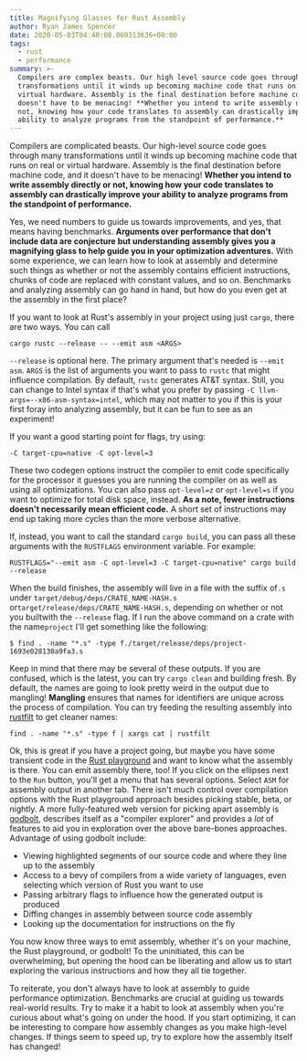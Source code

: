 ```yaml
---
title: Magnifying Glasses for Rust Assembly
author: Ryan James Spencer
date: 2020-05-03T04:40:08.060313636+00:00
tags:
  - rust
  - performance
summary: >-
  Compilers are complex beasts. Our high level source code goes through many
  transformations until it winds up becoming machine code that runs on real or
  virtual hardware. Assembly is the final destination before machine code and it
  doesn't have to be menacing! **Whether you intend to write assembly directly or
  not, knowing how your code translates to assembly can drastically improve your
  ability to analyze programs from the standpoint of performance.**
---
```


Compilers are complicated beasts. Our high-level source code goes through many
transformations until it winds up becoming machine code that runs on real or
virtual hardware. Assembly is the final destination before machine code, and it
doesn't have to be menacing! **Whether you intend to write assembly directly or
not, knowing how your code translates to assembly can drastically improve your
ability to analyze programs from the standpoint of performance.**

Yes, we need numbers to guide us towards improvements, and yes, that means
having benchmarks. **Arguments over performance that don't include data are
conjecture but understanding assembly gives you a magnifying glass to help guide
you in your optimization adventures.** With some experience, we can learn how to
look at assembly and determine such things as whether or not the assembly
contains efficient instructions, chunks of code are replaced with constant
values, and so on. Benchmarks and analyzing assembly can go hand in hand, but
how do you even get at the assembly in the first place?

If you want to look at Rust's assembly in your project using just `cargo`, there
are two ways. You can call

```
cargo rustc --release -- --emit asm <ARGS>
```

`--release` is optional here. The primary argument that's needed is `--emit
asm`. `ARGS` is the list of arguments you want to pass to `rustc` that might
influence compilation. By default, `rustc` generates AT&T syntax. Still, you can
change to Intel syntax if that's what you prefer by passing `-C
llvm-args=--x86-asm-syntax=intel`, which may not matter to you if this is your
first foray into analyzing assembly, but it can be fun to see as an experiment!

If you want a good starting point for flags, try using:

```
-C target-cpu=native -C opt-level=3
```

These two codegen options instruct the compiler to emit code specifically for
the processor it guesses you are running the compiler on as well as using all
optimizations. You can also pass `opt-level=z` or `opt-level=s` if you want to
optimize for total disk space, instead. **As a note, fewer instructions doesn't
necessarily mean efficient code.** A short set of instructions may end up taking
more cycles than the more verbose alternative.

If, instead, you want to call the standard `cargo build`, you can pass all these
arguments with the `RUSTFLAGS` environment variable. For example:

```
RUSTFLAGS="--emit asm -C opt-level=3 -C target-cpu=native" cargo build --release
```

When the build finishes, the assembly will live in a file with the suffix of`.s`
under `target/debug/deps/CRATE_NAME-HASH.s`
or`target/release/deps/CRATE_NAME-HASH.s`, depending on whether or not you
builtwith the `--release` flag. If I run the above command on a crate with the
name`project` I'll get something like the following:

```
$ find . -name "*.s" -type f./target/release/deps/project-1693e028130a9fa3.s
```

Keep in mind that there may be several of these outputs. If you are confused,
which is the latest, you can try `cargo clean` and building fresh. By default,
the names are going to look pretty weird in the output due to mangling!
**Mangling** ensures that names for identifiers are unique across the process of
compilation. You can try feeding the resulting assembly into
[rustfilt](https://github.com/luser/rustfilt) to get cleaner names:

```
find . -name "*.s" -type f | xargs cat | rustfilt
```

Ok, this is great if you have a project going, but maybe you have some transient
code in the [Rust playground](https://play.rust-lang.org/) and want to know what
the assembly is there. You can emit assembly there, too! If you click on the
ellipses next to the `Run` button, you'll get a menu that has several options.
Select `ASM` for assembly output in another tab. There isn't much control over
compilation options with the Rust playground approach besides picking stable,
beta, or nightly. A more fully-featured web version for picking apart assembly
is [godbolt](https://godbolt.org/), describes itself as a "compiler explorer"
and provides a _lot_ of features to aid you in exploration over the above
bare-bones approaches. Advantage of using godbolt include:

* Viewing highlighted segments of our source code and where they line up to the assembly
* Access to a bevy of compilers from a wide variety of languages, even  selecting which version of Rust you want to use
* Passing arbitrary flags to influence how the generated output is produced
* Diffing changes in assembly between source code assembly
* Looking up the documentation for instructions on the fly

You now know three ways to emit assembly, whether it's on your machine, the Rust
playground, or godbolt! To the uninitiated, this can be overwhelming, but
opening the hood can be liberating and allow us to start exploring the various
instructions and how they all tie together.

To reiterate, you don't always have to look at assembly to guide performance
optimization. Benchmarks are crucial at guiding us towards real-world results.
Try to make it a habit to look at assembly when you're curious about what's
going on under the hood. If you start optimizing, it can be interesting to
compare how assembly changes as you make high-level changes. If things seem to
speed up, try to explore how the assembly itself has changed!
